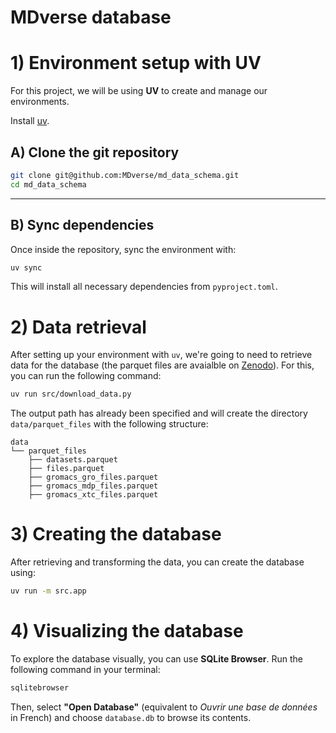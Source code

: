 # MDverse database

# 1) Environment setup with UV

For this project, we will be using **UV** to create and manage our environments.

Install [uv](https://docs.astral.sh/uv/getting-started/installation/).

## A) Clone the git repository

```sh
git clone git@github.com:MDverse/md_data_schema.git
cd md_data_schema
```

---

## B) Sync dependencies

Once inside the repository, sync the environment with:
```sh
uv sync
```

This will install all necessary dependencies from `pyproject.toml`.

# 2) Data retrieval

After setting up your environment with `uv`, we're going to need to retrieve data for the database (the parquet files are avaialble on [Zenodo](https://doi.org/10.5281/zenodo.7856523)). For this, you can run the following command:

```sh
uv run src/download_data.py
```
The output path has already been specified and will create the directory `data/parquet_files` with the following structure:

```
data
└── parquet_files
    ├── datasets.parquet
    ├── files.parquet
    ├── gromacs_gro_files.parquet
    ├── gromacs_mdp_files.parquet
    ├── gromacs_xtc_files.parquet
```
# 3) Creating the database

After retrieving and transforming the data, you can create the database using:

```sh
uv run -m src.app
```

# 4) Visualizing the database

To explore the database visually, you can use **SQLite Browser**. Run the following command in your terminal:
```sh
sqlitebrowser
```

Then, select **"Open Database"** (equivalent to *Ouvrir une base de données* in French) and choose `database.db` to browse its contents.